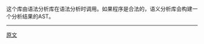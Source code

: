 这个库由语法分析库在语法分析时调用。如果程序是合法的，语义分析库会构建一个分析结果的AST。

---------------------    
[原文](https://releases.llvm.org/11.0.0/tools/clang/docs/InternalsManual.html#introduction)
